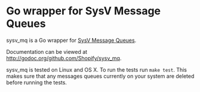 # Go wrapper for SysV Message Queues

sysv_mq is a Go wrapper for [SysV Message Queues](http://man7.org/linux/man-pages/man7/svipc.7.html). 

Documentation can be viewed at http://godoc.org/github.com/Shopify/sysv_mq.

sysv_mq is tested on Linux and OS X. To run the tests run `make test`. This
makes sure that any messages queues currently on your system are deleted before
running the tests.
